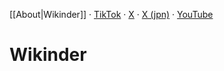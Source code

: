 [[About|Wikinder]] · [TikTok](https://www.tiktok.com/@wikinder) · [X](https://x.com/wikinder) · [X (jpn)](https://x.com/wikinderjp) · [YouTube](https://www.youtube.com/@wikinder)

# Wikinder
